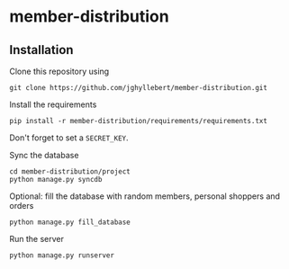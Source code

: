 member-distribution
===================

Installation
------------
Clone this repository using

    git clone https://github.com/jghyllebert/member-distribution.git

Install the requirements

    pip install -r member-distribution/requirements/requirements.txt

Don't forget to set a ``SECRET_KEY``.

Sync the database

    cd member-distribution/project
    python manage.py syncdb


Optional: fill the database with random members, personal shoppers and orders

    python manage.py fill_database

Run the server

    python manage.py runserver

